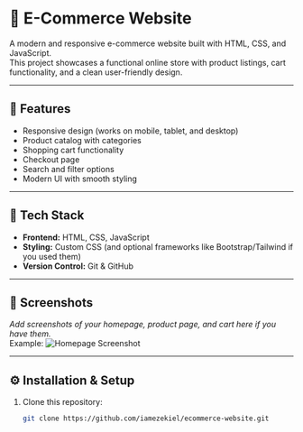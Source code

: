 # 🛒 E-Commerce Website

A modern and responsive e-commerce website built with HTML, CSS, and JavaScript.  
This project showcases a functional online store with product listings, cart functionality, and a clean user-friendly design.

---

## 🚀 Features
- Responsive design (works on mobile, tablet, and desktop)
- Product catalog with categories
- Shopping cart functionality
- Checkout page
- Search and filter options
- Modern UI with smooth styling

---

## 📂 Tech Stack
- **Frontend:** HTML, CSS, JavaScript  
- **Styling:** Custom CSS (and optional frameworks like Bootstrap/Tailwind if you used them)  
- **Version Control:** Git & GitHub  

---

## 📸 Screenshots
_Add screenshots of your homepage, product page, and cart here if you have them._  
Example:
![Homepage Screenshot](ecom.png)

---

## ⚙️ Installation & Setup
1. Clone this repository:
   ```bash
   git clone https://github.com/iamezekiel/ecommerce-website.git
